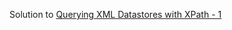 Solution to [Querying XML Datastores with XPath - 1](https://www.hackerrank.com/challenges/querying-xml-datastores-with-xpath-1)
